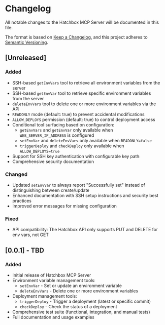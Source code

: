 # Changelog

All notable changes to the Hatchbox MCP Server will be documented in this file.

The format is based on [Keep a Changelog](https://keepachangelog.com/en/1.1.0/),
and this project adheres to [Semantic Versioning](https://semver.org/spec/v2.0.0.html).

## [Unreleased]

### Added

- SSH-based `getEnvVars` tool to retrieve all environment variables from the server
- SSH-based `getEnvVar` tool to retrieve specific environment variables from the server
- `deleteEnvVars` tool to delete one or more environment variables via the API
- `READONLY` mode (default: true) to prevent accidental modifications
- `ALLOW_DEPLOYS` permission (default: true) to control deployment access
- Conditional tool surfacing based on configuration:
  - `getEnvVars` and `getEnvVar` only available when `WEB_SERVER_IP_ADDRESS` is configured
  - `setEnvVar` and `deleteEnvVars` only available when `READONLY=false`
  - `triggerDeploy` and `checkDeploy` only available when `ALLOW_DEPLOYS=true`
- Support for SSH key authentication with configurable key path
- Comprehensive security documentation

### Changed

- Updated `setEnvVar` to always report "Successfully set" instead of distinguishing between create/update
- Enhanced documentation with SSH setup instructions and security best practices
- Improved error messages for missing configuration

### Fixed

- API compatibility: The Hatchbox API only supports PUT and DELETE for env vars, not GET

## [0.0.1] - TBD

### Added

- Initial release of Hatchbox MCP Server
- Environment variable management tools:
  - `setEnvVar` - Set or update an environment variable
  - `deleteEnvVars` - Delete one or more environment variables
- Deployment management tools:
  - `triggerDeploy` - Trigger a deployment (latest or specific commit)
  - `checkDeploy` - Check the status of a deployment
- Comprehensive test suite (functional, integration, and manual tests)
- Full documentation and usage examples
